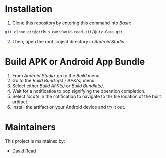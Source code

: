 # Installation
1. Clone this repository by entering this command into *Bash*:
```bash
git clone git@github.com:david-read-iii/Quiz-Game.git
```
2. Then, open the root project directory in *Android Studio*.

# Build APK or Android App Bundle
1. From *Android Studio*, go to the *Build* menu.
2. Go to the *Build Bundle(s) / APK(s)* menu.
3. Select either *Build APK(s)* or *Build Bundle(s)*.
4. Wait for a notification to pop signifying the operation completion.
5. Select *locate* in the notification to navigate to the file location of the built artifact.
6. Install the artifact on your Android device and try it out.

# Maintainers
This project is maintained by:
* [David Read](http://github.com/david-read-iii)
